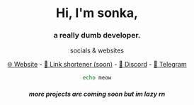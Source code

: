 
<div align=center> 
<summary>
<h1> Hi, I'm sonka, </h1>
    </summary>

<h3> a really dumb developer. </h3>

<p> socials & websites </p>

   <a href="https://sonka.lol">🌐 Website</a> -
   <a href="https://6d.hu">🔗 Link shortener (soon)</a> -
   <a href="https://discord.com/users/1161346234833961030">💬 Discord</a> -
   <a href="https://t.me/csutortok">💬 Telegram</a>

```sh
echo meow
```

<h5> more projects are coming soon but im lazy rn </h5>

  </div>


